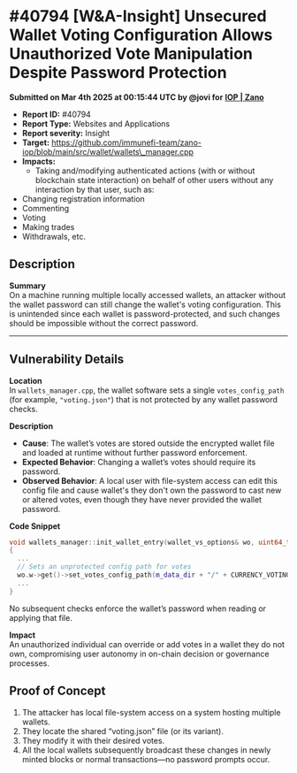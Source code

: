 # #40794 \[W\&A-Insight] Unsecured Wallet Voting Configuration Allows Unauthorized Vote Manipulation Despite Password Protection

**Submitted on Mar 4th 2025 at 00:15:44 UTC by @jovi for** [**IOP | Zano**](https://immunefi.com/audit-competition/iop-zano)

* **Report ID:** #40794
* **Report Type:** Websites and Applications
* **Report severity:** Insight
* **Target:** https://github.com/immunefi-team/zano-iop/blob/main/src/wallet/wallets\_manager.cpp
* **Impacts:**
  * Taking and/modifying authenticated actions (with or without blockchain state interaction) on behalf of other users without any interaction by that user, such as:
* Changing registration information
* Commenting
* Voting
* Making trades
* Withdrawals, etc.

## Description

**Summary**\
On a machine running multiple locally accessed wallets, an attacker without the wallet password can still change the wallet's voting configuration. This is unintended since each wallet is password-protected, and such changes should be impossible without the correct password.

***

## Vulnerability Details

**Location**\
In `wallets_manager.cpp`, the wallet software sets a single `votes_config_path` (for example, `"voting.json"`) that is not protected by any wallet password checks.

**Description**

* **Cause**: The wallet’s votes are stored outside the encrypted wallet file and loaded at runtime without further password enforcement.
* **Expected Behavior**: Changing a wallet’s votes should require its password.
* **Observed Behavior**: A local user with file-system access can edit this config file and cause wallet's they don't own the password to cast new or altered votes, even though they have never provided the wallet password.

**Code Snippet**

```cpp
void wallets_manager::init_wallet_entry(wallet_vs_options& wo, uint64_t id)
{
  ...
  // Sets an unprotected config path for votes
  wo.w->get()->set_votes_config_path(m_data_dir + "/" + CURRENCY_VOTING_CONFIG_DEFAULT_FILENAME);
  ...
}
```

No subsequent checks enforce the wallet’s password when reading or applying that file.

**Impact**\
An unauthorized individual can override or add votes in a wallet they do not own, compromising user autonomy in on-chain decision or governance processes.

## Proof of Concept

1. The attacker has local file-system access on a system hosting multiple wallets.
2. They locate the shared “voting.json” file (or its variant).
3. They modify it with their desired votes.
4. All the local wallets subsequently broadcast these changes in newly minted blocks or normal transactions—no password prompts occur.
